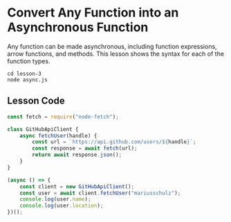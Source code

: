 # Convert Any Function into an Asynchronous Function

Any function can be made asynchronous, including function expressions, arrow functions, and methods. This lesson shows the syntax for each of the function types.

```
cd lesson-3
node async.js
```

## Lesson Code

```js
const fetch = require("node-fetch");

class GitHubApiClient {
    async fetchUser(handle) {
        const url = `https://api.github.com/users/${handle}`;
        const response = await fetch(url);
        return await response.json();
    }
}

(async () => {
    const client = new GitHubApiClient();
    const user = await client.fetchUser("mariusschulz");
    console.log(user.name);
    console.log(user.location);
})();
```
